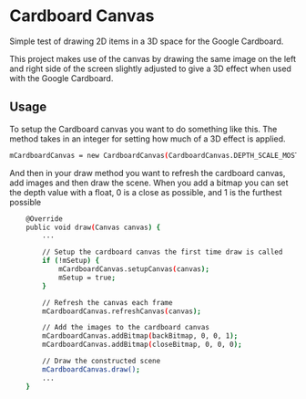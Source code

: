 Cardboard Canvas
===============

Simple test of drawing 2D items in a 3D space for the Google Cardboard.

This project makes use of the canvas by drawing the same image on the left and right side
of the screen slightly adjusted to give a 3D effect when used with the Google Cardboard.

## Usage

To setup the Cardboard canvas you want to do something like this.  The method takes in
an integer for setting how much of a 3D effect is applied.

```sh
mCardboardCanvas = new CardboardCanvas(CardboardCanvas.DEPTH_SCALE_MOST);
```

And then in your draw method you want to refresh the cardboard canvas, add images and
then draw the scene.
When you add a bitmap you can set the depth value with a float, 0 is a close as possible,
and 1 is the furthest possible

```sh
    @Override
    public void draw(Canvas canvas) {
   	    ...

   	    // Setup the cardboard canvas the first time draw is called
   	 	if (!mSetup) {
            mCardboardCanvas.setupCanvas(canvas);
            mSetup = true;
        }

        // Refresh the canvas each frame
        mCardboardCanvas.refreshCanvas(canvas);

        // Add the images to the cardboard canvas
        mCardboardCanvas.addBitmap(backBitmap, 0, 0, 1);
        mCardboardCanvas.addBitmap(closeBitmap, 0, 0, 0);

        // Draw the constructed scene
        mCardboardCanvas.draw();
        ...
    }
```


